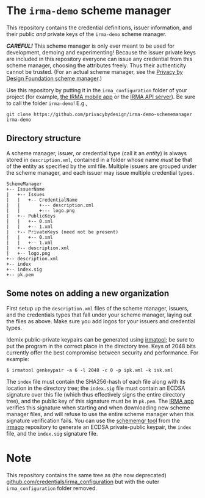 # The `irma-demo` scheme manager

This repository contains the credential definitions, issuer information, and their public *and* private keys of the `irma-demo` scheme manager.

***CAREFUL!*** This scheme manager is only ever meant to be used for development, demoing and experimenting! Because the issuer private keys are included in this repository everyone can issue any credential from this scheme manager, choosing the attributes freely. Thus their authenticity cannot be trusted. (For an actual scheme manager, see the [Privacy by Design Foundation scheme manager](https://github.com/privacybydesign/pbdf-schememanager).)

Use this repository by putting it in the `irma_configuration` folder of your project (for example, [the IRMA mobile app](https://github.com/privacybydesign/irma_mobile/tree/master/ios/irma_configuration) or the [IRMA API server](https://github.com/privacybydesign/irma_api_server/tree/master/src/main/resources)). Be sure to call the folder `irma-demo`! E.g.,

    git clone https://github.com/privacybydesign/irma-demo-schememanager irma-demo

## Directory structure

A scheme manager, issuer, or credential type (call it an *entity*) is always stored in `description.xml`, contained in a folder whose name *must* be that of the entity as specified by the xml file. Multiple issuers are grouped under the scheme manager, and each issuer may issue multiple credential types.

    SchemeManager
    +-- IssuerName
    |   +-- Issues
    |   |   +-- CredentialName
    |   |       +--- description.xml
    |   |       +--- logo.png
    |   +-- PublicKeys
    |   |   +-- 0.xml
    |   |   +-- 1.xml
    |   +-- PrivateKeys (need not be present)
    |   |   +-- 0.xml
    |   |   +-- 1.xml
    |   +-- description.xml
    |   +-- logo.png
    +-- description.xml
    +-- index
    +-- index.sig
    +-- pk.pem

## Some notes on adding a new organization

First setup up the `description.xml` files of the scheme manager, issuers, and the credentials types that fall under your scheme manager, laying out the files as above. Make sure you add logos for your issuers and credential types.

Idemix public-private keypairs can be generated using [irmatool](https://github.com/mhe/irmatool); be sure to put the program in the correct place in the directory tree. Keys of 2048 bits currently offer the best compromise between security and performance. For example:

```
$ irmatool genkeypair -a 6 -l 2048 -c 0 -p ipk.xml -k isk.xml
```

The `index` file must contain the SHA256-hash of each file along with its location in the directory tree; the `index.sig` file must contain an ECDSA signature over this file (which thus effectively signs the entire directory tree), and the public key of this signature must be in `pk.pem`. The [IRMA app](https://github.com/privacybydesign/irma_mobile) verifies this signature when starting and when downloading new scheme manager files, and will refuse to use the entire scheme manager when this signature verification fails. You can use the [schememgr tool](https://github.com/privacybydesign/irmago/tree/master/schememgr) from the [irmago](https://github.com/privacybydesign/irmago) repository to generate an ECDSA private-public keypair, the `index` file, and the `index.sig` signature file. 

# Note

This repository contains the same tree as (the now deprecated) [github.com/credentials/irma_configuration](https://github.com/credentials/irma_configuration) but with the outer `irma_configuration` folder removed.
